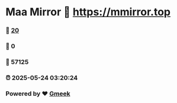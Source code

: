 # Maa Mirror :link: https://mmirror.top 
### :page_facing_up: [20](https://mmirror.top/tag.html) 
### :speech_balloon: 0 
### :hibiscus: 57125 
### :alarm_clock: 2025-05-24 03:20:24 
### Powered by :heart: [Gmeek](https://github.com/Meekdai/Gmeek)
